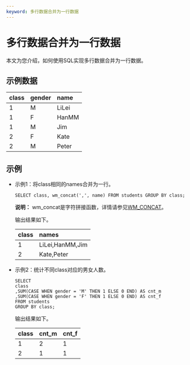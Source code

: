 ```yaml
---
keyword: 多行数据合并为一行数据
---
```


# 多行数据合并为一行数据

本文为您介绍，如何使用SQL实现多行数据合并为一行数据。

## 示例数据

|class|gender|name|
|:----|:-----|:---|
|1|M|LiLei|
|1|F|HanMM|
|1|M|Jim|
|2|F|Kate|
|2|M|Peter|

## 示例

-   示例1：将class相同的names合并为一行。

    ```
    SELECT class, wm_concat(',', name) FROM students GROUP BY class;
    ```

    **说明：** wm\_concat是字符拼接函数，详情请参见[WM\_CONCAT](/intl.zh-CN/开发/SQL及函数/内建函数/聚合函数.md)。

    输出结果如下。

    |class|names|
    |:----|:----|
    |1|LiLei,HanMM,Jim|
    |2|Kate,Peter|

-   示例2：统计不同class对应的男女人数。

    ```
    SELECT 
    class
    ,SUM(CASE WHEN gender = 'M' THEN 1 ELSE 0 END) AS cnt_m
    ,SUM(CASE WHEN gender = 'F' THEN 1 ELSE 0 END) AS cnt_f
    FROM students
    GROUP BY class;
    ```

    输出结果如下。

    |class|cnt\_m|cnt\_f|
    |:----|:-----|:-----|
    |1|2|1|
    |2|1|1|


